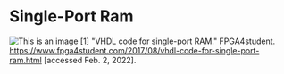 # Single-Port Ram
![This is an image](https://myoctocat.com/assets/images/base-octocat.svg)
[1] "VHDL code for single-port RAM."  FPGA4student. https://www.fpga4student.com/2017/08/vhdl-code-for-single-port-ram.html [accessed Feb. 2, 2022].
